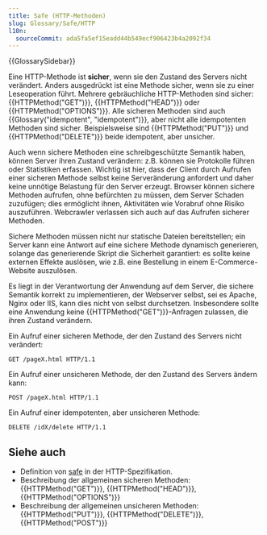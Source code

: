 ```yaml
---
title: Safe (HTTP-Methoden)
slug: Glossary/Safe/HTTP
l10n:
  sourceCommit: ada5fa5ef15eadd44b549ecf906423b4a2092f34
---
```


{{GlossarySidebar}}

Eine HTTP-Methode ist **sicher**, wenn sie den Zustand des Servers nicht verändert. Anders ausgedrückt ist eine Methode sicher, wenn sie zu einer Leseoperation führt. Mehrere gebräuchliche HTTP-Methoden sind sicher: {{HTTPMethod("GET")}}, {{HTTPMethod("HEAD")}} oder {{HTTPMethod("OPTIONS")}}. Alle sicheren Methoden sind auch {{Glossary("idempotent", "idempotent")}}, aber nicht alle idempotenten Methoden sind sicher. Beispielsweise sind {{HTTPMethod("PUT")}} und {{HTTPMethod("DELETE")}} beide idempotent, aber unsicher.

Auch wenn sichere Methoden eine schreibgeschützte Semantik haben, können Server ihren Zustand verändern: z.B. können sie Protokolle führen oder Statistiken erfassen. Wichtig ist hier, dass der Client durch Aufrufen einer sicheren Methode selbst keine Serveränderung anfordert und daher keine unnötige Belastung für den Server erzeugt. Browser können sichere Methoden aufrufen, ohne befürchten zu müssen, dem Server Schaden zuzufügen; dies ermöglicht ihnen, Aktivitäten wie Vorabruf ohne Risiko auszuführen. Webcrawler verlassen sich auch auf das Aufrufen sicherer Methoden.

Sichere Methoden müssen nicht nur statische Dateien bereitstellen; ein Server kann eine Antwort auf eine sichere Methode dynamisch generieren, solange das generierende Skript die Sicherheit garantiert: es sollte keine externen Effekte auslösen, wie z.B. eine Bestellung in einem E-Commerce-Website auszulösen.

Es liegt in der Verantwortung der Anwendung auf dem Server, die sichere Semantik korrekt zu implementieren, der Webserver selbst, sei es Apache, Nginx oder IIS, kann dies nicht von selbst durchsetzen. Insbesondere sollte eine Anwendung keine {{HTTPMethod("GET")}}-Anfragen zulassen, die ihren Zustand verändern.

Ein Aufruf einer sicheren Methode, der den Zustand des Servers nicht verändert:

```http
GET /pageX.html HTTP/1.1
```

Ein Aufruf einer unsicheren Methode, der den Zustand des Servers ändern kann:

```http
POST /pageX.html HTTP/1.1
```

Ein Aufruf einer idempotenten, aber unsicheren Methode:

```http
DELETE /idX/delete HTTP/1.1
```

## Siehe auch

- Definition von [safe](https://httpwg.org/specs/rfc9110.html#safe.methods) in der HTTP-Spezifikation.
- Beschreibung der allgemeinen sicheren Methoden: {{HTTPMethod("GET")}}, {{HTTPMethod("HEAD")}}, {{HTTPMethod("OPTIONS")}}
- Beschreibung der allgemeinen unsicheren Methoden: {{HTTPMethod("PUT")}}, {{HTTPMethod("DELETE")}}, {{HTTPMethod("POST")}}
